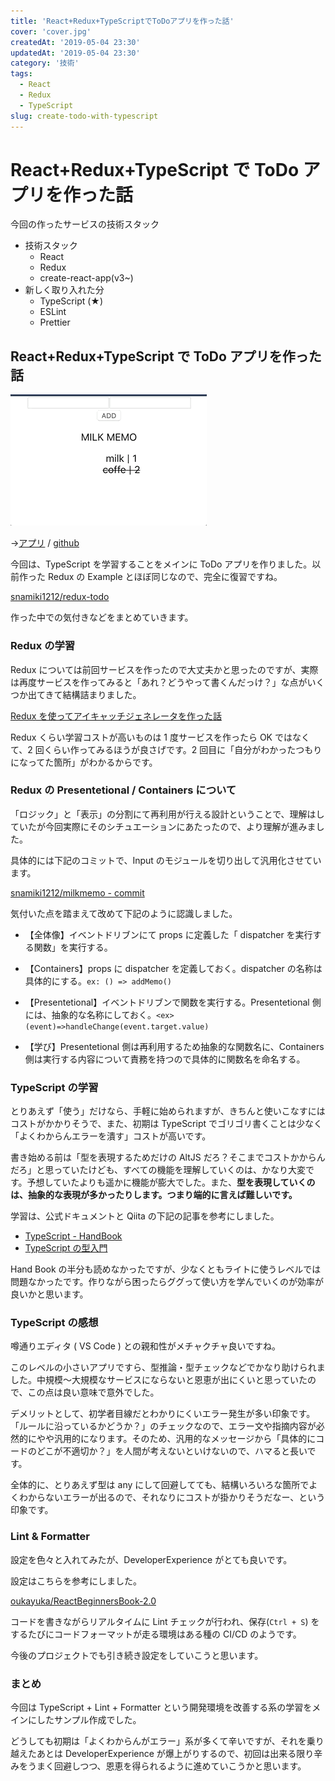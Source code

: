 ```yaml
---
title: 'React+Redux+TypeScriptでToDoアプリを作った話'
cover: 'cover.jpg'
createdAt: '2019-05-04 23:30'
updatedAt: '2019-05-04 23:30'
category: '技術'
tags:
  - React
  - Redux
  - TypeScript
slug: create-todo-with-typescript
---
```


# React+Redux+TypeScript で ToDo アプリを作った話

今回の作ったサービスの技術スタック

- 技術スタック
  - React
  - Redux
  - create-react-app(v3~)
- 新しく取り入れた分
  - TypeScript (★)
  - ESLint
  - Prettier

## React+Redux+TypeScript で ToDo アプリを作った話

![todo-video](./1.gif)

→[アプリ](https://snamiki1212.github.io/example-typescript-todo/) / [github](https://github.com/snamiki1212/example-typescript-todo)

今回は、TypeScript を学習することをメインに ToDo アプリを作りました。以前作った Redux の Example とほぼ同じなので、完全に復習ですね。

[snamiki1212/redux-todo](https://github.com/snamiki1212/redux-todo)

作った中での気付きなどをまとめていきます。

### Redux の学習

Redux については前回サービスを作ったので大丈夫かと思ったのですが、実際は再度サービスを作ってみると「あれ？どうやって書くんだっけ？」な点がいくつか出てきて結構詰まりました。

[Redux を使ってアイキャッチジェネレータを作った話](./create-icatch)

Redux くらい学習コストが高いものは 1 度サービスを作ったら OK ではなくて、2 回くらい作ってみるほうが良さげです。2 回目に「自分がわかったつもりになってた箇所」がわかるからです。

### Redux の Presentetional / Containers について

「ロジック」と「表示」の分割にて再利用が行える設計ということで、理解はしていたが今回実際にそのシチュエーションにあたったので、より理解が進みました。

具体的には下記のコミットで、Input のモジュールを切り出して汎用化させています。

[snamiki1212/milkmemo - commit](https://github.com/snamiki1212/milkmemo/commit/13008af06985c8ce6a4fcb89566085f4b0b5e66f)

気付いた点を踏まえて改めて下記のように認識しました。

- 【全体像】イベントドリブンにて props に定義した「 dispatcher を実行する関数」を実行する。

- 【Containers】props に dispatcher を定義しておく。dispatcher の名称は具体的にする。`ex: () => addMemo()`
- 【Presentetional】イベントドリブンで関数を実行する。Presentetional 側には、抽象的な名称にしておく。`<ex> (event)=>handleChange(event.target.value)`

- 【学び】Presentetional 側は再利用するため抽象的な関数名に、Containers 側は実行する内容について責務を持つので具体的に関数名を命名する。

### TypeScript の学習

とりあえず「使う」だけなら、手軽に始められますが、きちんと使いこなすにはコストがかかりそうで、また、初期は TypeScript でゴリゴリ書くことは少なく「よくわからんエラーを潰す」コストが高いです。

書き始める前は「型を表現するためだけの AltJS だろ？そこまでコストかからんだろ」と思っていたけども、すべての機能を理解していくのは、かなり大変です。予想していたよりも遥かに機能が膨大でした。また、<b>型を表現していくのは、抽象的な表現が多かったりします。つまり端的に言えば難しいです。</b>

学習は、公式ドキュメントと Qiita の下記の記事を参考にしました。

- [TypeScript - HandBook](https://www.typescriptlang.org/docs/handbook/basic-types.html)
- [TypeScript の型入門](https://qiita.com/uhyo/items/e2fdef2d3236b9bfe74a)

Hand Book の半分も読めなかったですが、少なくともライトに使うレベルでは問題なかったです。作りながら困ったらググって使い方を学んでいくのが効率が良いかと思います。

### TypeScript の感想

噂通りエディタ ( VS Code ) との親和性がメチャクチャ良いですね。

このレベルの小さいアプリですら、型推論・型チェックなどでかなり助けられました。中規模〜大規模なサービスにならないと恩恵が出にくいと思っていたので、この点は良い意味で意外でした。

デメリットとして、初学者目線だとわかりにくいエラー発生が多い印象です。「ルールに沿っているかどうか？」のチェックなので、エラー文や指摘内容が必然的にやや汎用的になります。そのため、汎用的なメッセージから「具体的にコードのどこが不適切か？」を人間が考えないといけないので、ハマると長いです。

全体的に、とりあえず型は any にして回避してても、結構いろいろな箇所でよくわからないエラーが出るので、それなりにコストが掛かりそうだなー、という印象です。

### Lint & Formatter

設定を色々と入れてみたが、DeveloperExperience がとても良いです。

設定はこちらを参考にしました。

[oukayuka/ReactBeginnersBook-2.0](https://github.com/oukayuka/ReactBeginnersBook-2.0/tree/master/06-lint)

コードを書きながらリアルタイムに Lint チェックが行われ、保存(`Ctrl + S`) をするたびにコードフォーマットが走る環境はある種の CI/CD のようです。

今後のプロジェクトでも引き続き設定をしていこうと思います。

### まとめ

今回は TypeScript + Lint + Formatter という開発環境を改善する系の学習をメインにしたサンプル作成でした。

どうしても初期は「よくわからんがエラー」系が多くて辛いですが、それを乗り越えたあとは DeveloperExperience が爆上がりするので、初回は出来る限り辛みをうまく回避しつつ、恩恵を得られるように進めていこうかと思います。
